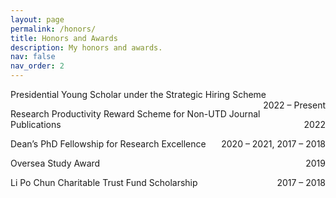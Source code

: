 ```yaml
---
layout: page
permalink: /honors/
title: Honors and Awards
description: My honors and awards.
nav: false
nav_order: 2
---
```


Presidential Young Scholar under the Strategic Hiring Scheme <float style="display:inline-block; float:right;">2022 – Present</float>

Research Productivity Reward Scheme for Non-UTD Journal Publications <float style="display:inline-block; float:right;">2022</float>

Dean’s PhD Fellowship for Research Excellence <float style="display:inline-block; float:right;">2020 – 2021, 2017 – 2018</float>

Oversea Study Award <float style="display:inline-block; float:right;">2019</float>

Li Po Chun Charitable Trust Fund Scholarship <float style="display:inline-block; float:right;">2017 – 2018</float>
